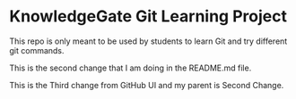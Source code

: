 # KnowledgeGate Git Learning Project

This repo is only meant to be used by students to learn Git and try different git commands.

This is the second change that I am doing in the README.md file.

This is the Third change from GitHub UI and my parent is Second Change.
